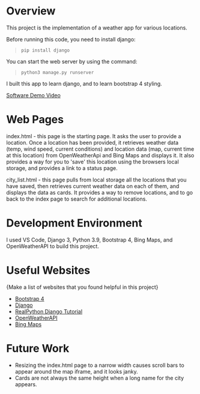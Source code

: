 # Overview

This project is the implementation of a weather app for various locations.

Before running this code, you need to install django:
>`pip install django`

You can start the web server by using the command:
>`python3 manage.py runserver`

I built this app to learn django, and to learn bootstrap 4 styling.

[Software Demo Video](http://youtube.link.goes.here)

# Web Pages

index.html - this page is the starting page. It asks the user to provide a location. Once a location has been provided, it retrieves weather data (temp, wind speed, current conditions) and location data (map, current time at this location) from OpenWeatherApi and Bing Maps and displays it. It also provides a way for you to 'save' this location using the browsers local storage, and provides a link to a status page.

city_list.html - this page pulls from local storage all the locations that you have saved, then retrieves current weather data on each of them, and displays the data as cards. It provides a way to remove locations, and to go back to the index page to search for additional locations.

# Development Environment

I used VS Code, Django 3, Python 3.9, Bootstrap 4, Bing Maps, and OpenWeatherAPI to build this project.

# Useful Websites

{Make a list of websites that you found helpful in this project}
* [Bootstrap 4](https://getbootstrap.com/docs/4.0/getting-started/introduction/)
* [Django](https://www.djangoproject.com/)
* [RealPython Django Tutorial](https://realpython.com/get-started-with-django-1/)
* [OpenWeatherAPI](https://openweathermap.org/api)
* [Bing Maps](https://learn.microsoft.com/en-us/bingmaps/)


# Future Work

* Resizing the index.html page to a narrow width causes scroll bars to appear around the map iframe, and it looks janky. 
* Cards are not always the same height when a long name for the city appears.
